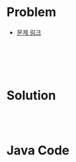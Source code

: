 # Problem

- [문제 링크](https://leetcode.com/problems/maximal-square/)

<br>


<br><br>

# Solution



<br><br>

# Java Code

```java

```